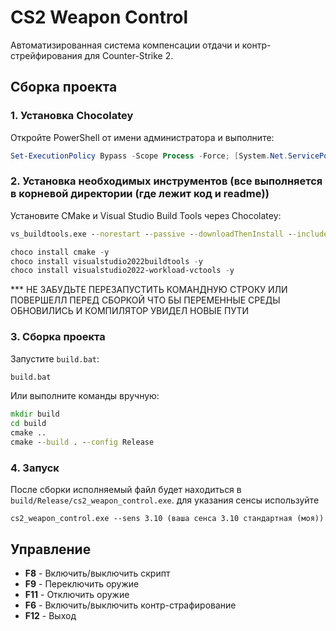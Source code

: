 # CS2 Weapon Control

Автоматизированная система компенсации отдачи и контр-стрейфирования для Counter-Strike 2.

## Сборка проекта

### 1. Установка Chocolatey

Откройте PowerShell от имени администратора и выполните:

```powershell
Set-ExecutionPolicy Bypass -Scope Process -Force; [System.Net.ServicePointManager]::SecurityProtocol = [System.Net.ServicePointManager]::SecurityProtocol -bor 3072; iex ((New-Object System.Net.WebClient).DownloadString('https://community.chocolatey.org/install.ps1'))
```

### 2. Установка необходимых инструментов (все выполняется в корневой директории (где лежит код и readme))

Установите CMake и Visual Studio Build Tools через Chocolatey:
```cmd
vs_buildtools.exe --norestart --passive --downloadThenInstall --includeRecommended --add Microsoft.VisualStudio.Workload.NativeDesktop --add Microsoft.VisualStudio.Workload.VCTools --add Microsoft.VisualStudio.Workload.MSBuildTools
```
```powershell
choco install cmake -y
choco install visualstudio2022buildtools -y
choco install visualstudio2022-workload-vctools -y
```
*** НЕ ЗАБУДЬТЕ ПЕРЕЗАПУСТИТЬ КОМАНДНУЮ СТРОКУ ИЛИ ПОВЕРШЕЛЛ ПЕРЕД СБОРКОЙ ЧТО БЫ ПЕРЕМЕННЫЕ СРЕДЫ ОБНОВИЛИСЬ И КОМПИЛЯТОР УВИДЕЛ НОВЫЕ ПУТИ

### 3. Сборка проекта

Запустите `build.bat`:

```cmd
build.bat
```

Или выполните команды вручную:

```cmd
mkdir build
cd build
cmake ..
cmake --build . --config Release
```

### 4. Запуск

После сборки исполняемый файл будет находиться в `build/Release/cs2_weapon_control.exe`.
для указания сенсы используйте

`cs2_weapon_control.exe --sens 3.10 (ваша сенса 3.10 стандартная (моя))`
## Управление

- **F8** - Включить/выключить скрипт
- **F9** - Переключить оружие
- **F11** - Отключить оружие
- **F6** - Включить/выключить контр-страфирование
- **F12** - Выход

